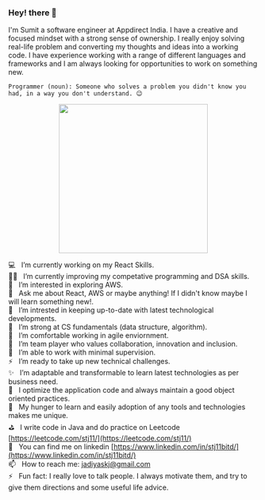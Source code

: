 ### Hey! there 👋

I'm Sumit a software engineer at Appdirect India. I have a creative and focused mindset with a strong sense of ownership. I really enjoy solving real-life problem and converting my thoughts and ideas into a working code. I have experience working with a range of different languages and frameworks and I am always looking for opportunities to work on something new. 

```
Programmer (noun): Someone who solves a problem you didn't know you had, in a way you don't understand. 😉
```

<p align="center">
  <img align="center" src="https://github.com/himanshusharma89/himanshusharma89/blob/master/coding.gif" width="300" height="300"/>
</p>

💻    &nbsp; I’m currently working on my React Skills.<br />
✍🏻   &nbsp;  I’m currently improving my competative programming and DSA skills.<br />
🔭   &nbsp;  I’m interested in exploring AWS.<br />
💬    &nbsp; Ask me about React, AWS or maybe anything! If I didn't know maybe I will learn something new!. <br />
👯    &nbsp; I’m intrested in keeping up-to-date with latest technological developments.<br />
💪   &nbsp;  I’m strong at CS fundamentals (data structure, algorithm).<br />
🌱    &nbsp; I’m comfortable working in agile enviornment.<br />
🏃   &nbsp;   I’m team player who values collaboration, innovation and inclusion.<br />
🤔    &nbsp; I’m able to work with minimal supervision.<br />
⚡️    &nbsp; I’m ready to take up new technical challenges.<br />
✨    &nbsp; I’m adaptable and transformable to learn latest technologies as per business need.<br />
📱    &nbsp; I optimize the application code and always maintain a good object oriented practices.<br />
🙋    &nbsp; My hunger to learn and easily adoption of any tools and technologies makes me unique.<br />
⛳   &nbsp;  I write code in Java and do practice on Leetcode [https://leetcode.com/stj11/](https://leetcode.com/stj11/)<br />
👀    &nbsp; You can find me on linkedin [https://www.linkedin.com/in/stj11bitd/](https://www.linkedin.com/in/stj11bitd/)<br />
📫    &nbsp; How to reach me: jadiyaskj@gmail.com<br />
⚡    &nbsp; Fun fact: I really love to talk people. I always motivate them, and try to give them directions and some useful life advice. <br />
